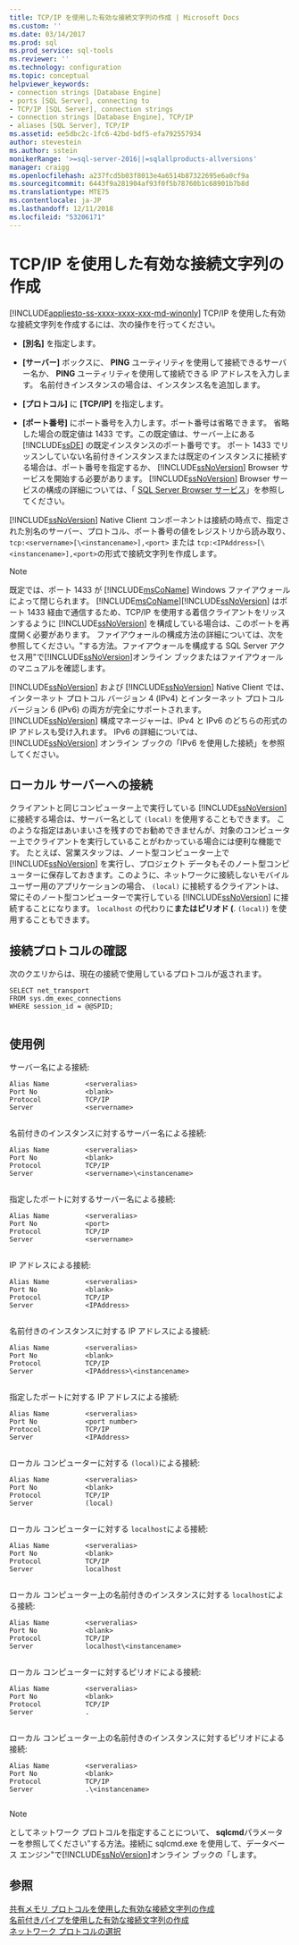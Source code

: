 ```yaml
---
title: TCP/IP を使用した有効な接続文字列の作成 | Microsoft Docs
ms.custom: ''
ms.date: 03/14/2017
ms.prod: sql
ms.prod_service: sql-tools
ms.reviewer: ''
ms.technology: configuration
ms.topic: conceptual
helpviewer_keywords:
- connection strings [Database Engine]
- ports [SQL Server], connecting to
- TCP/IP [SQL Server], connection strings
- connection strings [Database Engine], TCP/IP
- aliases [SQL Server], TCP/IP
ms.assetid: ee5dbc2c-1fc6-42bd-bdf5-efa792557934
author: stevestein
ms.author: sstein
monikerRange: '>=sql-server-2016||=sqlallproducts-allversions'
manager: craigg
ms.openlocfilehash: a237fcd5b03f8013e4a6514b87322695e6a0cf9a
ms.sourcegitcommit: 6443f9a281904af93f0f5b78760b1c68901b7b8d
ms.translationtype: MTE75
ms.contentlocale: ja-JP
ms.lasthandoff: 12/11/2018
ms.locfileid: "53206171"
---
```

# <a name="creating-a-valid-connection-string-using-tcp-ip"></a>TCP/IP を使用した有効な接続文字列の作成
[!INCLUDE[appliesto-ss-xxxx-xxxx-xxx-md-winonly](../../includes/appliesto-ss-xxxx-xxxx-xxx-md-winonly.md)]
  TCP/IP を使用した有効な接続文字列を作成するには、次の操作を行ってください。  
  
-   **[別名]** を指定します。  
  
-   **[サーバー]** ボックスに、 **PING** ユーティリティを使用して接続できるサーバー名か、 **PING** ユーティリティを使用して接続できる IP アドレスを入力します。 名前付きインスタンスの場合は、インスタンス名を追加します。  
  
-   **[プロトコル]** に **[TCP/IP]** を指定します。  
  
-   **[ポート番号]** にポート番号を入力します。ポート番号は省略できます。 省略した場合の既定値は 1433 です。この既定値は、サーバー上にある [!INCLUDE[ssDE](../../includes/ssde-md.md)] の既定インスタンスのポート番号です。 ポート 1433 でリッスンしていない名前付きインスタンスまたは既定のインスタンスに接続する場合は、ポート番号を指定するか、 [!INCLUDE[ssNoVersion](../../includes/ssnoversion-md.md)] Browser サービスを開始する必要があります。 [!INCLUDE[ssNoVersion](../../includes/ssnoversion-md.md)] Browser サービスの構成の詳細については、「 [SQL Server Browser サービス](../../tools/configuration-manager/sql-server-browser-service.md)」を参照してください。  
  
 [!INCLUDE[ssNoVersion](../../includes/ssnoversion-md.md)] Native Client コンポーネントは接続の時点で、指定された別名のサーバー、プロトコル、ポート番号の値をレジストリから読み取り、 `tcp:<servername>[\<instancename>],<port>` または `tcp:<IPAddress>[\<instancename>],<port>`の形式で接続文字列を作成します。  
  
> [!NOTE]
>  既定では、ポート 1433 が [!INCLUDE[msCoName](../../includes/msconame-md.md)] Windows ファイアウォールによって閉じられます。 [!INCLUDE[msCoName](../../includes/msconame-md.md)][!INCLUDE[ssNoVersion](../../includes/ssnoversion-md.md)] はポート 1433 経由で通信するため、TCP/IP を使用する着信クライアントをリッスンするように [!INCLUDE[ssNoVersion](../../includes/ssnoversion-md.md)] を構成している場合は、このポートを再度開く必要があります。 ファイアウォールの構成方法の詳細については、次を参照してください。"する方法。ファイアウォールを構成する SQL Server アクセス用"で[!INCLUDE[ssNoVersion](../../includes/ssnoversion-md.md)]オンライン ブックまたはファイアウォールのマニュアルを確認します。  
  
 [!INCLUDE[ssNoVersion](../../includes/ssnoversion-md.md)] および [!INCLUDE[ssNoVersion](../../includes/ssnoversion-md.md)] Native Client では、インターネット プロトコル バージョン 4 (IPv4) とインターネット プロトコル バージョン 6 (IPv6) の両方が完全にサポートされます。 [!INCLUDE[ssNoVersion](../../includes/ssnoversion-md.md)] 構成マネージャーは、IPv4 と IPv6 のどちらの形式の IP アドレスも受け入れます。 IPv6 の詳細については、 [!INCLUDE[ssNoVersion](../../includes/ssnoversion-md.md)] オンライン ブックの「IPv6 を使用した接続」を参照してください。  
  
## <a name="connecting-to-the-local-server"></a>ローカル サーバーへの接続  
 クライアントと同じコンピューター上で実行している [!INCLUDE[ssNoVersion](../../includes/ssnoversion-md.md)] に接続する場合は、サーバー名として `(local)` を使用することもできます。 このような指定はあいまいさを残すのでお勧めできませんが、対象のコンピューター上でクライアントを実行していることがわかっている場合には便利な機能です。 たとえば、営業スタッフは、ノート型コンピューター上で [!INCLUDE[ssNoVersion](../../includes/ssnoversion-md.md)] を実行し、プロジェクト データもそのノート型コンピューターに保存しておきます。このように、ネットワークに接続しないモバイル ユーザー用のアプリケーションの場合、 `(local)` に接続するクライアントは、常にそのノート型コンピューターで実行している [!INCLUDE[ssNoVersion](../../includes/ssnoversion-md.md)] に接続することになります。 `localhost` の代わりに**またはピリオド (**. `(local)`) を使用することもできます。  
  
## <a name="verifying-your-connection-protocol"></a>接続プロトコルの確認  
 次のクエリからは、現在の接続で使用しているプロトコルが返されます。  
  
```  
SELECT net_transport   
FROM sys.dm_exec_connections   
WHERE session_id = @@SPID;  
  
```  
  
## <a name="examples"></a>使用例  
 サーバー名による接続:  
  
```  
Alias Name         <serveralias>  
Port No            <blank>  
Protocol           TCP/IP  
Server             <servername>  
  
```  
  
 名前付きのインスタンスに対するサーバー名による接続:  
  
```  
Alias Name         <serveralias>  
Port No            <blank>  
Protocol           TCP/IP  
Server             <servername>\<instancename>  
  
```  
  
 指定したポートに対するサーバー名による接続:  
  
```  
Alias Name         <serveralias>  
Port No            <port>  
Protocol           TCP/IP  
Server             <servername>  
  
```  
  
 IP アドレスによる接続:  
  
```  
Alias Name         <serveralias>  
Port No            <blank>  
Protocol           TCP/IP  
Server             <IPAddress>  
  
```  
  
 名前付きのインスタンスに対する IP アドレスによる接続:  
  
```  
Alias Name         <serveralias>  
Port No            <blank>  
Protocol           TCP/IP  
Server             <IPAddress>\<instancename>  
  
```  
  
 指定したポートに対する IP アドレスによる接続:  
  
```  
Alias Name         <serveralias>  
Port No            <port number>  
Protocol           TCP/IP  
Server             <IPAddress>  
  
```  
  
 ローカル コンピューターに対する `(local)`による接続:  
  
```  
Alias Name         <serveralias>  
Port No            <blank>  
Protocol           TCP/IP  
Server             (local)  
  
```  
  
 ローカル コンピューターに対する `localhost`による接続:  
  
```  
Alias Name         <serveralias>  
Port No            <blank>  
Protocol           TCP/IP  
Server             localhost  
  
```  
  
 ローカル コンピューター上の名前付きのインスタンスに対する `localhost`による接続:  
  
```  
Alias Name         <serveralias>  
Port No            <blank>  
Protocol           TCP/IP  
Server             localhost\<instancename>  
  
```  
  
 ローカル コンピューターに対するピリオドによる接続:  
  
```  
Alias Name         <serveralias>  
Port No            <blank>  
Protocol           TCP/IP  
Server             .  
  
```  
  
 ローカル コンピューター上の名前付きのインスタンスに対するピリオドによる接続:  
  
```  
Alias Name         <serveralias>  
Port No            <blank>  
Protocol           TCP/IP  
Server             .\<instancename>  
  
```  
  
> [!NOTE]  
>  としてネットワーク プロトコルを指定することについて、 **sqlcmd**パラメーターを参照してください"する方法。接続に sqlcmd.exe を使用して、データベース エンジン"で[!INCLUDE[ssNoVersion](../../includes/ssnoversion-md.md)]オンライン ブックの「します。  
  
## <a name="see-also"></a>参照  
 [共有メモリ プロトコルを使用した有効な接続文字列の作成](../../tools/configuration-manager/creating-a-valid-connection-string-using-shared-memory-protocol.md)   
 [名前付きパイプを使用した有効な接続文字列の作成](https://msdn.microsoft.com/library/90930ff2-143b-4651-8ae3-297103600e4f)   
 [ネットワーク プロトコルの選択](https://msdn.microsoft.com/library/6565fb7d-b076-4447-be90-e10d0dec359a)  
  
  
